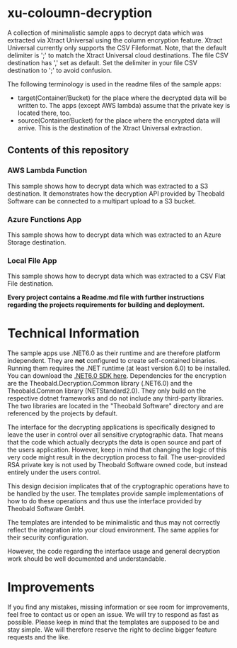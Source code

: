 # xu-coloumn-decryption
A collection of minimalistic sample apps to decrypt data which was extracted via Xtract Universal using the column encryption feature. Xtract Universal currently only supports the CSV Fileformat.
Note, that the default delimiter is ';' to match the Xtract Universal cloud destinations. The file CSV destination has ',' set as default. Set the delimiter in your file CSV destination to ';' to avoid confusion.

The following terminology is used in the readme files of the sample apps:
* target(Container/Bucket) for the place where the decrypted data will be written to. The apps (except AWS lambda) assume that the private key is located there, too.
* source(Container/Bucket) for the place where the encrypted data will arrive. This is the destination of the Xtract Universal extraction.

## Contents of this repository
### AWS Lambda Function
This sample shows how to decrypt data which was extracted to a S3 destination. It demonstrates how the decryption API provided by Theobald Software can be connected to a multipart upload to a S3 bucket.
### Azure Functions App
This sample shows how to decrypt data which was extracted to an Azure Storage destination.
### Local File App
This sample shows how to decrypt data which was extracted to a CSV Flat File destination.

**Every project contains a Readme.md file with further instructions regarding the projects requirements for building and deployment.**
# Technical Information
The sample apps use .NET6.0 as their runtime and are therefore platform independent. They are **not** configured to create self-contained binaries. Running them requires the .NET runtime (at least version 6.0) to be installed.
You can download the [.NET6.0 SDK here](https://dotnet.microsoft.com/download/dotnet).
Dependencies for the encryption are the Theobald.Decryption.Common library (.NET6.0) and the Theobald.Common library (NETStandard2.0). They only build on the respective dotnet frameworks and do not include any third-party libraries.
The two libraries are located in the "Theobald Software" directory and are referenced by the projects by default.

The interface for the decrypting applications is specifically designed to leave the user in control over all sensitive cryptographic data. That means that the code which actually decrypts the data is open source and part of the users application. However, keep in mind that changing the logic of this very code might result in the decryption process to fail.
The user-provided RSA private key is not used by Theobald Software owned code, but instead entirely under the users control.

This design decision implicates that of the cryptographic operations have to be handled by the user. The templates provide sample implementations of how to do these operations and thus use the interface provided by Theobald Software GmbH.

The templates are intended to be minimalistic and thus may not correctly reflect the integration into your cloud environment. The same applies for their security configuration.

However, the code regarding the interface usage and general decryption work should be well documented and understandable.

# Improvements
If you find any mistakes, missing information or see room for improvements, feel free to contact us or open an issue. We will try to respond as fast as possible.
Please keep in mind that the templates are supposed to be and stay simple. We will therefore reserve the right to decline bigger feature requests and the like.
